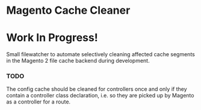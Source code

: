 # Magento Cache Cleaner

# Work In Progress!

Small filewatcher to automate selectively cleaning affected cache segments in the Magento 2 file cache backend during development.

### TODO

The config cache should be cleaned for controllers once and only if they contain a controller class declaration, i.e. so they are picked up by Magento as a controller for a route.
